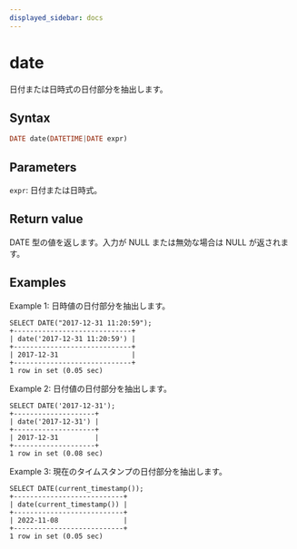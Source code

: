 ```yaml
---
displayed_sidebar: docs
---
```


# date

日付または日時式の日付部分を抽出します。

## Syntax

```Haskell
DATE date(DATETIME|DATE expr)
```

## Parameters

`expr`: 日付または日時式。

## Return value

DATE 型の値を返します。入力が NULL または無効な場合は NULL が返されます。

## Examples

Example 1: 日時値の日付部分を抽出します。

```plaintext
SELECT DATE("2017-12-31 11:20:59");
+-----------------------------+
| date('2017-12-31 11:20:59') |
+-----------------------------+
| 2017-12-31                  |
+-----------------------------+
1 row in set (0.05 sec)
```

Example 2: 日付値の日付部分を抽出します。

```plaintext
SELECT DATE('2017-12-31');
+--------------------+
| date('2017-12-31') |
+--------------------+
| 2017-12-31         |
+--------------------+
1 row in set (0.08 sec)
```

Example 3: 現在のタイムスタンプの日付部分を抽出します。

```plaintext
SELECT DATE(current_timestamp());
+---------------------------+
| date(current_timestamp()) |
+---------------------------+
| 2022-11-08                |
+---------------------------+
1 row in set (0.05 sec)
```